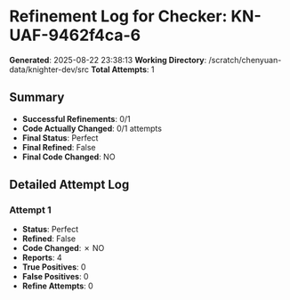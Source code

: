 # Refinement Log for Checker: KN-UAF-9462f4ca-6

**Generated**: 2025-08-22 23:38:13
**Working Directory**: /scratch/chenyuan-data/knighter-dev/src
**Total Attempts**: 1

## Summary
- **Successful Refinements**: 0/1
- **Code Actually Changed**: 0/1 attempts
- **Final Status**: Perfect
- **Final Refined**: False
- **Final Code Changed**: NO

## Detailed Attempt Log

### Attempt 1
- **Status**: Perfect
- **Refined**: False
- **Code Changed**: ✗ NO
- **Reports**: 4
- **True Positives**: 0
- **False Positives**: 0
- **Refine Attempts**: 0
